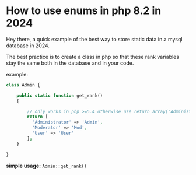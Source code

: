 # How to use enums in php 8.2 in 2024
Hey there, a quick example of the best way to store static data in a mysql database in 2024.

The best practice is to create a class in php so that these rank variables stay the same both in the database and in your code.

example:

```php
class Admin {

    public static function get_rank()
    {

        // only works in php >=5.4 otherwise use return array('Administrator'...);
        return [
          'Administrator' => 'Admin',
          'Moderator' => 'Mod',
          'User' => 'User'
        ];
    }

}
```
**simple usage:**
`Admin::get_rank()`
